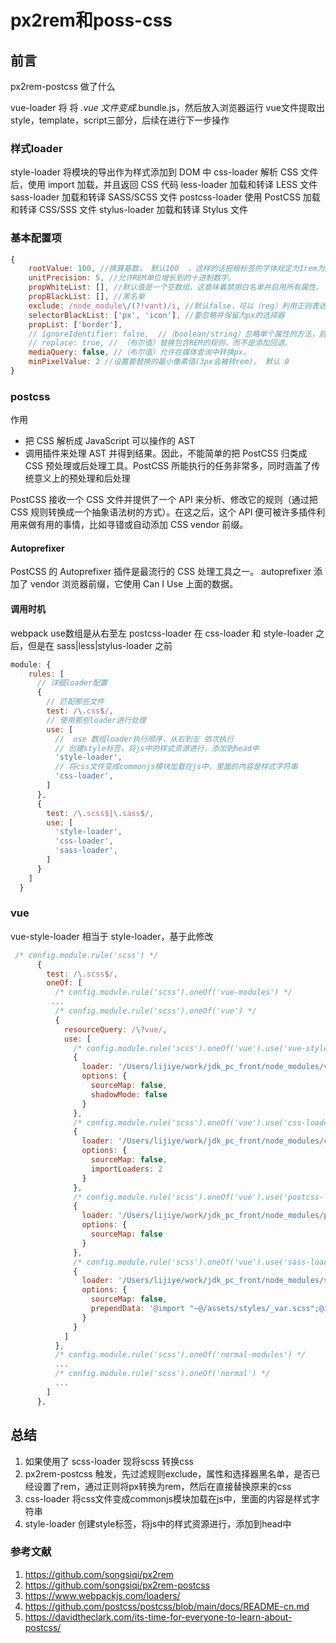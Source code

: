# px2rem和poss-css

## 前言

px2rem-postcss 做了什么

vue-loader 将
将 *.vue 文件变成*.bundle.js，然后放入浏览器运行
 vue文件提取出style，template，script三部分，后续在进行下一步操作

### 样式loader

style-loader 将模块的导出作为样式添加到 DOM 中
css-loader 解析 CSS 文件后，使用 import 加载，并且返回 CSS 代码
less-loader 加载和转译 LESS 文件
sass-loader 加载和转译 SASS/SCSS 文件
postcss-loader 使用 PostCSS 加载和转译 CSS/SSS 文件
stylus-loader 加载和转译 Stylus 文件

### 基本配置项

```js
{
    rootValue: 100, //换算基数， 默认100  ，这样的话把根标签的字体规定为1rem为50px,这样就可以从设计稿上量出多少个px直接在代码中写多上px了。
    unitPrecision: 5, //允许REM单位增长到的十进制数字。
    propWhiteList: [], //默认值是一个空数组，这意味着禁用白名单并启用所有属性。
    propBlackList: [], //黑名单
    exclude: /node_module\/(?!vant)/i, //默认false，可以（reg）利用正则表达式排除某些文件夹的方法，例如/(node_module)\/如果想把前端UI框架内的px也转换成rem，请把此属性设为默认值
    selectorBlackList: ['px', 'icon'], //要忽略并保留为px的选择器
    propList: ['border'],
    // ignoreIdentifier: false,  //（boolean/string）忽略单个属性的方法，启用ignoreidentifier后，replace将自动设置为true。
    // replace: true, // （布尔值）替换包含REM的规则，而不是添加回退。
    mediaQuery: false, //（布尔值）允许在媒体查询中转换px。
    minPixelValue: 2 //设置要替换的最小像素值(3px会被转rem)。 默认 0
}
```

### postcss

作用

- 把 CSS 解析成 JavaScript 可以操作的 AST
- 调用插件来处理 AST 并得到结果。因此，不能简单的把 PostCSS 归类成 CSS 预处理或后处理工具。PostCSS 所能执行的任务非常多，同时涵盖了传统意义上的预处理和后处理

PostCSS 接收一个 CSS 文件并提供了一个 API 来分析、修改它的规则（通过把 CSS 规则转换成一个抽象语法树的方式）。在这之后，这个 API 便可被许多插件利用来做有用的事情，比如寻错或自动添加 CSS vendor 前缀。

#### Autoprefixer

PostCSS 的 Autoprefixer 插件是最流行的 CSS 处理工具之一。
autoprefixer 添加了 vendor 浏览器前缀，它使用 Can I Use 上面的数据。

#### 调用时机

webpack use数组是从右至左
postcss-loader 在 css-loader 和 style-loader 之后，但是在 sass|less|stylus-loader 之前

```js
module: {
    rules: [
      // 详细loader配置
      {
        // 匹配那些文件
        test: /\.css$/,
        // 使用那些loader进行处理
        use: [
          //  use 数组loader执行顺序，从右到左 依次执行
          // 创建style标签，将js中的样式资源进行，添加到head中
          'style-loader',
          // 将css文件变成commonjs模块加载在js中，里面的内容是样式字符串
          'css-loader',
        ]
      },
      {
        test: /\.scss$|\.sass$/,
        use: [
          'style-loader',
          'css-loader',
          'sass-loader',
        ]
      }
    ]
  }
```

### vue

vue-style-loader 相当于 style-loader，基于此修改

```js
 /* config.module.rule('scss') */
      {
        test: /\.scss$/,
        oneOf: [
          /* config.module.rule('scss').oneOf('vue-modules') */
         ...
          /* config.module.rule('scss').oneOf('vue') */
          {
            resourceQuery: /\?vue/,
            use: [
              /* config.module.rule('scss').oneOf('vue').use('vue-style-loader') */
              {
                loader: '/Users/lijiye/work/jdk_pc_front/node_modules/vue-style-loader/index.js',
                options: {
                  sourceMap: false,
                  shadowMode: false
                }
              },
              /* config.module.rule('scss').oneOf('vue').use('css-loader') */
              {
                loader: '/Users/lijiye/work/jdk_pc_front/node_modules/css-loader/dist/cjs.js',
                options: {
                  sourceMap: false,
                  importLoaders: 2
                }
              },
              /* config.module.rule('scss').oneOf('vue').use('postcss-loader') */
              {
                loader: '/Users/lijiye/work/jdk_pc_front/node_modules/postcss-loader/src/index.js',
                options: {
                  sourceMap: false
                }
              },
              /* config.module.rule('scss').oneOf('vue').use('sass-loader') */
              {
                loader: '/Users/lijiye/work/jdk_pc_front/node_modules/sass-loader/dist/cjs.js',
                options: {
                  sourceMap: false,
                  prependData: '@import "~@/assets/styles/_var.scss";@import "~@/assets/styles/mixin.scss";'
                }
              }
            ]
          },
          /* config.module.rule('scss').oneOf('normal-modules') */
          ...
          /* config.module.rule('scss').oneOf('normal') */
          ...
        ]
      },
```

## 总结

1. 如果使用了 scss-loader 现将scss 转换css
2. px2rem-postcss 触发，先过滤规则exclude，属性和选择器黑名单，是否已经设置了rem，通过正则将px转换为rem，然后在直接替换原来的css
3. css-loader 将css文件变成commonjs模块加载在js中，里面的内容是样式字符串
4. style-loader 创建style标签，将js中的样式资源进行，添加到head中

### 参考文献

1. <https://github.com/songsiqi/px2rem>
2. <https://github.com/songsiqi/px2rem-postcss>
3. <https://www.webpackjs.com/loaders/>
4. <https://github.com/postcss/postcss/blob/main/docs/README-cn.md>
5. <https://davidtheclark.com/its-time-for-everyone-to-learn-about-postcss/>
